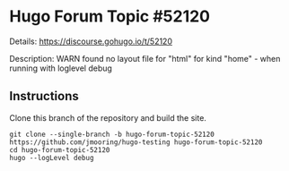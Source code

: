 # Hugo Forum Topic #52120

Details: <https://discourse.gohugo.io/t/52120>

Description: WARN found no layout file for "html" for kind "home" - when running with loglevel debug

## Instructions

Clone this branch of the repository and build the site.

```text
git clone --single-branch -b hugo-forum-topic-52120 https://github.com/jmooring/hugo-testing hugo-forum-topic-52120
cd hugo-forum-topic-52120
hugo --logLevel debug
```
